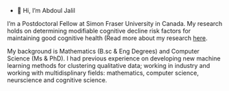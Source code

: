 - 👋 Hi, I’m Abdoul Jalil

I’m a Postdoctoral Fellow at Simon Fraser University in Canada. My research holds on determining modifiable cognitive decline risk factors for maintaining good cognitive health (Read more about my research [here](https://abdjiber.github.io).

My background is Mathematics (B.sc & Eng Degrees) and Computer Science (Ms & PhD). I had previous experience on developing new machine learning methods for clustering qualitative data; working in industry and working with multidisplinary fields: mathematics, computer science, neurscience and cognitive science.

<!---
abdjiber/abdjiber is a ✨ special ✨ repository because its `README.md` (this file) appears on your GitHub profile.
You can click the Preview link to take a look at your changes.
--->
